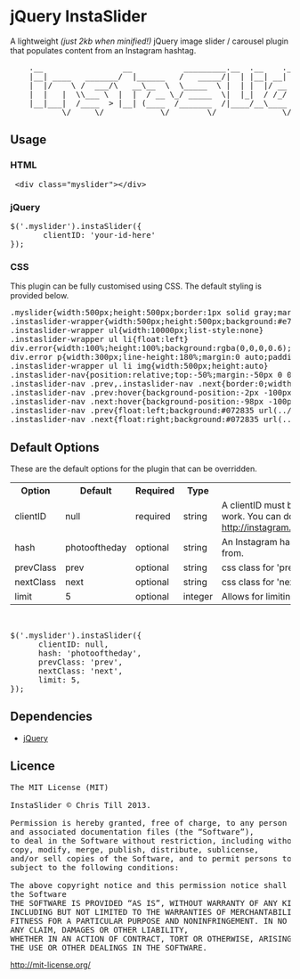<h1>jQuery InstaSlider</h1>
A lightweight <em>(just 2kb when minified!)</em> jQuery image slider / carousel plugin that populates content from an Instagram hashtag.
<pre>
    .__                 __           _________.__  .__    .___            
    |__| ____   _______/  |______   /   _____/|  | |__| __| _/___________ 
    |  |/    \ /  ___/\   __\__  \  \_____  \ |  | |  |/ __ |/ __ \_  __ \
    |  |   |  \\___ \  |  |  / __ \_/ _____  \|  |_|  / /_/ \  ___/|  | \/
    |__|___|  /____  > |__| (____  /_______  /|____/__\____ |\___  >__|   
           \/     \/            \/        \/              \/    \/      
</pre>

<h2>Usage</h2>
<h3>HTML</h3>

<pre>
 &lt;div class="myslider"&gt;&lt/div&gt;
</pre>

<h3>jQuery</h3>
<pre>
$('.myslider').instaSlider({
       clientID: 'your-id-here'
});
</pre>

<h3>CSS</h3>
This plugin can be fully customised using CSS. The default styling is provided below.
<pre>
.myslider{width:500px;height:500px;border:1px solid gray;margin:0 auto}
.instaslider-wrapper{width:500px;height:500px;background:#e7e7e7;overflow:hidden}
.instaslider-wrapper ul{width:10000px;list-style:none}
.instaslider-wrapper ul li{float:left}
div.error{width:100%;height:100%;background:rgba(0,0,0,0.6);color:#fff;font-family:arial;text-align:center}
div.error p{width:300px;line-height:180%;margin:0 auto;padding:167px 0 0}
.instaslider-wrapper ul li img{width:500px;height:auto}
.instaslider-nav{position:relative;top:-50%;margin:-50px 0 0}
.instaslider-nav .prev,.instaslider-nav .next{border:0;width:100px;height:100px;cursor:pointer;background:#072835;text-indent:-9999px}
.instaslider-nav .prev:hover{background-position:-2px -100px}
.instaslider-nav .next:hover{background-position:-98px -100px}
.instaslider-nav .prev{float:left;background:#072835 url(../img/arrow_sprite.png) 0 0}
.instaslider-nav .next{float:right;background:#072835 url(../img/arrow_sprite.png) -100px 0}
</pre>


<h2>Default Options</h2>
These are the default options for the plugin that can be overridden.

<table>
<tr>
   <th>Option</th>
   <th>Default</th>
   <th>Required</th>
   <th>Type</th>
   <th>Description</th>
</tr>

<tr>
    <td>clientID</td>
    <td>null</td>
    <td>required</td>
   <td>string</td>
    <td>A clientID must be generated for this plugin to work. You can do this at <a href="http://instagram.com/developer/clients/register/">http://instagram.com/developer/clients/register/</a>.</td>
</tr>

<tr>
    <td>hash</td>
    <td>photooftheday</td>
    <td>optional</td>
   <td>string</td>
    <td>An Instagram hashtag for plugin to fetch content from.</td>
</tr>

<tr>
    <td>prevClass</td>
    <td>prev</td>
    <td>optional</td>
   <td>string</td>
    <td>css class for 'previous' nav button.</td>
</tr>

<tr>
    <td>nextClass</td>
    <td>next</td>
    <td>optional</td>
   <td>string</td>
    <td>css class for 'next' nav button.</td>
</tr>

<tr>
    <td>limit</td>
    <td>5</td>
    <td>optional</td>
   <td>integer</td>
    <td>Allows for limiting the number of slides.</td>
</tr>

</table>
<br/>
<pre>
$('.myslider').instaSlider({
      clientID: null,
      hash: 'photooftheday',
      prevClass: 'prev',
      nextClass: 'next',
      limit: 5,
});
</pre>

<h2>Dependencies</h2>
<ul>
<li><a href="http://jquery.com/">jQuery</a></li>
</ul>

<h2>Licence</h2>

<pre>
The MIT License (MIT)

InstaSlider © Chris Till 2013.

Permission is hereby granted, free of charge, to any person obtaining a copy of this software 
and associated documentation files (the “Software”), 
to deal in the Software without restriction, including without limitation the rights to use, 
copy, modify, merge, publish, distribute, sublicense, 
and/or sell copies of the Software, and to permit persons to whom the Software is furnished to do so, 
subject to the following conditions:

The above copyright notice and this permission notice shall be included in all copies or substantial portions of 
the Software
THE SOFTWARE IS PROVIDED “AS IS”, WITHOUT WARRANTY OF ANY KIND, EXPRESS OR IMPLIED, 
INCLUDING BUT NOT LIMITED TO THE WARRANTIES OF MERCHANTABILITY, 
FITNESS FOR A PARTICULAR PURPOSE AND NONINFRINGEMENT. IN NO EVENT SHALL THE AUTHORS OR COPYRIGHT HOLDERS BE LIABLE FOR 
ANY CLAIM, DAMAGES OR OTHER LIABILITY, 
WHETHER IN AN ACTION OF CONTRACT, TORT OR OTHERWISE, ARISING FROM, OUT OF OR IN CONNECTION WITH THE SOFTWARE OR 
THE USE OR OTHER DEALINGS IN THE SOFTWARE.
</pre>

<a href="http://mit-license.org/">http://mit-license.org/</a>


